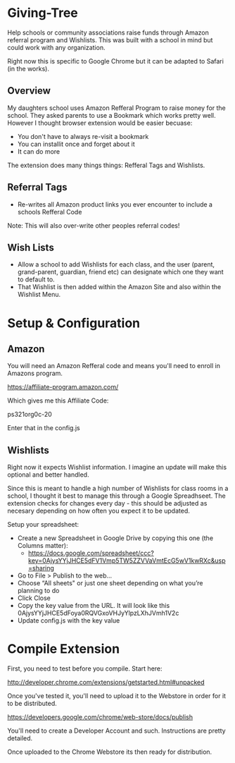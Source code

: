 Giving-Tree
===========

Help schools or community associations raise funds through Amazon referral program and Wishlists. This was built with a school in mind but could work with any organization.

Right now this is specific to Google Chrome but it can be adapted to Safari (in the works).

Overview
--------

My daughters school uses Amazon Refferal Program to raise money for the school. They asked parents to use a Bookmark which works pretty well. However I thought browser extension would be easier becuase:

- You don't have to always re-visit a bookmark
- You can installit once and forget about it
- It can do more

The extension does many things things: Refferal Tags and Wishlists.

Referral Tags
-------------

- Re-writes all Amazon product links you ever encounter to include a schools Refferal Code

Note: This will also over-write other peoples referral codes!

Wish Lists
-----------

- Allow a school to add Wishlists for each class, and the user (parent, grand-parent, guardian, friend etc) can designate which one they want to default to.
- That Wishlist is then added within the Amazon Site and also within the Wishlist Menu.

Setup & Configuration
=====================

Amazon
------

You will need an Amazon Refferal code and means you'll need to enroll in Amazons program.

https://affiliate-program.amazon.com/

Which gives me this Affiliate Code:

  ps321org0c-20

Enter that in the config.js

Wishlists
---------

Right now it expects Wishlist information. I imagine an update will make this optional and better handled.

Since this is meant to handle a high number of Wishlists for class rooms in a school, I thought it best to manage this through a Google Spreadhseet. The extension checks for changes every day - this should be adjusted as necesary depending on how often you expect it to be updated.

Setup your spreadsheet:

- Create a new Spreadsheet in Google Drive by copying this one (the Columns matter):
  - https://docs.google.com/spreadsheet/ccc?key=0AjysYYjJHCE5dFV1Vmp5TW5ZZVVaVmtEcG5wV1kwRXc&usp=sharing
- Go to File > Publish to the web…
- Choose “All sheets" or just one sheet depending on what you’re planning to do
- Click Close
- Copy the key value from the URL. It will look like this 0AjysYYjJHCE5dFoya0RQVGxoVHJyYlpzLXhJVmh1V2c
- Update config.js with the key value

Compile Extension
=================

First, you need to test before you compile. Start here:

  http://developer.chrome.com/extensions/getstarted.html#unpacked

Once you've tested it, you'll need to upload it to the Webstore in order for it to be distributed.

  https://developers.google.com/chrome/web-store/docs/publish

You'll need to create a Developer Account and such. Instructions are pretty detailed.

Once uploaded to the Chrome Webstore its then ready for distribution.


  





